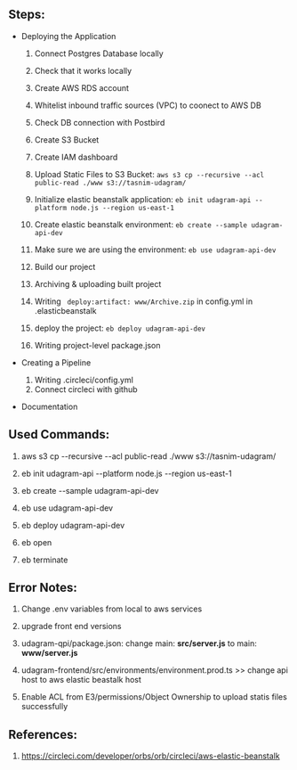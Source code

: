 ## Steps:


* Deploying the Application

    1. Connect Postgres Database locally

    2. Check that it works locally

    3. Create AWS RDS account

    4. Whitelist inbound traffic sources (VPC) to coonect to AWS DB

    5. Check DB connection with Postbird

    6. Create S3 Bucket

    7. Create IAM dashboard

    8. Upload Static Files to S3 Bucket: ``` aws s3 cp --recursive --acl public-read ./www s3://tasnim-udagram/ ```

    9. Initialize elastic beanstalk application: ``` eb init udagram-api --platform node.js --region us-east-1 ```

    10. Create elastic beanstalk environment: ``` eb create --sample udagram-api-dev ```

    11. Make sure we are using the environment: ``` eb use udagram-api-dev ```

    12. Build our project

    13. Archiving & uploading built project

    14. Writing ``` deploy:artifact: www/Archive.zip``` in config.yml in .elasticbeanstalk

    15. deploy the project: ``` eb deploy udagram-api-dev ```

    16. Writing project-level package.json

* Creating a Pipeline
    1. Writing .circleci/config.yml
    2. Connect circleci with github

* Documentation


## Used Commands:

1. aws s3 cp --recursive --acl public-read ./www s3://tasnim-udagram/

2. eb init udagram-api --platform node.js --region us-east-1

3. eb create --sample udagram-api-dev

4. eb use udagram-api-dev

5. eb deploy udagram-api-dev

6. eb open

7. eb terminate


## Error Notes:

1. Change .env variables from local to aws services

2. upgrade front end versions

3. udagram-qpi/package.json: change main: **src/server.js** to main: **www/server.js**

4. udagram-frontend/src/environments/environment.prod.ts >> change api host to aws elastic beastalk host

5. Enable ACL from E3/permissions/Object Ownership to upload statis files successfully


## References:

1. https://circleci.com/developer/orbs/orb/circleci/aws-elastic-beanstalk



